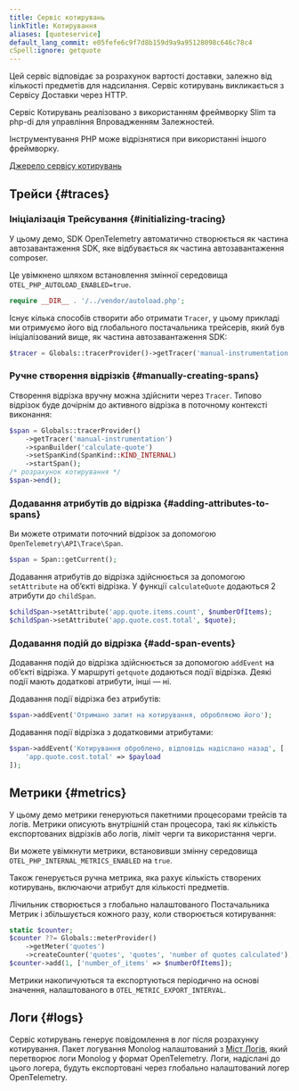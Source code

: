 ```yaml
---
title: Сервіс котирувань
linkTitle: Котирування
aliases: [quoteservice]
default_lang_commit: e05fefe6c9f7d8b159d9a9a95128098c646c78c4
cSpell:ignore: getquote
---
```


Цей сервіс відповідає за розрахунок вартості доставки, залежно від кількості предметів для надсилання. Сервіс котирувань викликається з Сервісу Доставки через HTTP.

Сервіс Котирувань реалізовано з використанням фреймворку Slim та php-di для управління Впровадженням Залежностей.

Інструментування PHP може відрізнятися при використанні іншого фреймворку.

[Джерело сервісу котирувань](https://github.com/open-telemetry/opentelemetry-demo/blob/main/src/quote/)

## Трейси {#traces}

### Ініціалізація Трейсування {#initializing-tracing}

У цьому демо, SDK OpenTelemetry автоматично створюється як частина автозавантаження SDK, яке відбувається як частина автозавантаження composer.

Це увімкнено шляхом встановлення змінної середовища
`OTEL_PHP_AUTOLOAD_ENABLED=true`.

```php
require __DIR__ . '/../vendor/autoload.php';
```

Існує кілька способів створити або отримати `Tracer`, у цьому прикладі ми отримуємо його від глобального постачальника трейсерів, який був ініціалізований вище, як частина автозавантаження SDK:

```php
$tracer = Globals::tracerProvider()->getTracer('manual-instrumentation');
```

### Ручне створення відрізків {#manually-creating-spans}

Створення відрізка вручну можна здійснити через `Tracer`. Типово відрізок буде дочірнім до активного відрізка в поточному контексті виконання:

```php
$span = Globals::tracerProvider()
    ->getTracer('manual-instrumentation')
    ->spanBuilder('calculate-quote')
    ->setSpanKind(SpanKind::KIND_INTERNAL)
    ->startSpan();
/* розрахунок котирування */
$span->end();
```

### Додавання атрибутів до відрізка {#adding-attributes-to-spans}

Ви можете отримати поточний відрізок за допомогою `OpenTelemetry\API\Trace\Span`.

```php
$span = Span::getCurrent();
```

Додавання атрибутів до відрізка здійснюється за допомогою `setAttribute` на обʼєкті відрізка. У функції `calculateQuote` додаються 2 атрибути до `childSpan`.

```php
$childSpan->setAttribute('app.quote.items.count', $numberOfItems);
$childSpan->setAttribute('app.quote.cost.total', $quote);
```

### Додавання подій до відрізка {#add-span-events}

Додавання подій до відрізка здійснюється за допомогою `addEvent` на обʼєкті відрізка. У маршруті `getquote` додаються події відрізка. Деякі події мають додаткові атрибути, інші — ні.

Додавання події відрізка без атрибутів:

```php
$span->addEvent('Отримано запит на котирування, обробляємо його');
```

Додавання події відрізка з додатковими атрибутами:

```php
$span->addEvent('Котирування оброблено, відповідь надіслано назад', [
    'app.quote.cost.total' => $payload
]);
```

## Метрики {#metrics}

У цьому демо метрики генеруються пакетними процесорами трейсів та логів. Метрики описують внутрішній стан процесора, такі як кількість експортованих відрізків або логів, ліміт черги та використання черги.

Ви можете увімкнути метрики, встановивши змінну середовища `OTEL_PHP_INTERNAL_METRICS_ENABLED` на `true`.

Також генерується ручна метрика, яка рахує кількість створених котирувань, включаючи атрибут для кількості предметів.

Лічильник створюється з глобально налаштованого Постачальника Метрик і збільшується кожного разу, коли створюється котирування:

```php
static $counter;
$counter ??= Globals::meterProvider()
    ->getMeter('quotes')
    ->createCounter('quotes', 'quotes', 'number of quotes calculated');
$counter->add(1, ['number_of_items' => $numberOfItems]);
```

Метрики накопичуються та експортуються періодично на основі значення, налаштованого в `OTEL_METRIC_EXPORT_INTERVAL`.

## Логи {#logs}

Сервіс котирувань генерує повідомлення в лог після розрахунку котирування. Пакет логування Monolog налаштований з [Міст Логів](/docs/concepts/signals/logs/#log-appender--bridge), який перетворює логи Monolog у формат OpenTelemetry. Логи, надіслані до цього логера, будуть
експортовані через глобально налаштований логер OpenTelemetry.
